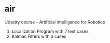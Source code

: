 # air
Udacity course - Artificial Intelligence for Robotics

1. Localization Program with 7 test cases
2. Kalman Filters with 3 cases
